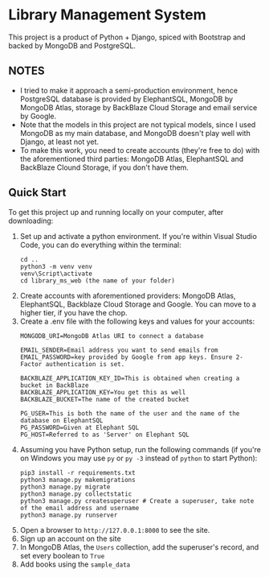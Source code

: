 # Library Management System

This project is a product of Python + Django, spiced with Bootstrap and backed by MongoDB and PostgreSQL.

## NOTES

* I tried to make it approach a semi-production environment, hence PostgreSQL database is provided by ElephantSQL, MongoDB by MongoDB Atlas, storage by BackBlaze Cloud Storage and email service by Google.
* Note that the models in this project are not typical models, since I used MongoDB as my main database, and MongoDB doesn't play well with Django, at least not yet.
* To make this work, you need to create accounts (they're free to do) with the aforementioned third parties: MongoDB Atlas, ElephantSQL and BackBlaze Clound Storage, if you don't have them.

## Quick Start
To get this project up and running locally on your computer, after downloading:
1. Set up and activate a python environment. If you're within Visual Studio Code, you can do everything within the terminal:
    ```
    cd ..
    python3 -m venv venv
    venv\Script\activate
    cd library_ms_web (the name of your folder) 
    ```
1. Create accounts with aforementioned providers: MongoDB Atlas, ElephantSQL, Backblaze Cloud Storage and Google. You can move to a higher tier, if you have the chop.
1. Create a .env file with the following keys and values for your accounts:
    ```
    MONGODB_URI=MongoDB Atlas URI to connect a database

    EMAIL_SENDER=Email address you want to send emails from
    EMAIL_PASSWORD=key provided by Google from app keys. Ensure 2-Factor authentication is set.

    BACKBLAZE_APPLICATION_KEY_ID=This is obtained when creating a bucket in BackBlaze
    BACKBLAZE_APPLICATION_KEY=You get this as well
    BACKBLAZE_BUCKET=The name of the created bucket

    PG_USER=This is both the name of the user and the name of the database on ElephantSQL
    PG_PASSWORD=Given at Elephant SQL
    PG_HOST=Referred to as 'Server' on Elephant SQL
    ```
1. Assuming you have Python setup, run the following commands (if you're on Windows you may use `py` or `py -3` instead of `python` to start Python):
    ```
    pip3 install -r requirements.txt
    python3 manage.py makemigrations
    python3 manage.py migrate
    python3 manage.py collectstatic
    python3 manage.py createsuperuser # Create a superuser, take note of the email address and username
    python3 manage.py runserver
    ```
1. Open a browser to `http://127.0.0.1:8000` to see the site.
1. Sign up an account on the site
1. In MongoDB Atlas, the `Users` collection, add the superuser's record, and set every boolean to `True`
1. Add books using the `sample_data`
